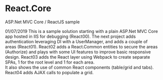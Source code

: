 # React.Core
ASP.Net MVC Core / ReactJS sample

01/07/2019
This is a sample solution starting with a plain ASP.Net MVC Core app hosted in IIS for debugging (React00).
The next project adds authentication leveraging DI with a UserManager, and adds a couple of areas (React01).
React02 adds a React.Common entities to secure the areas (Authorize) and plays with some UI features to improve basic responsive design.
React03 adds the React layer using Webpack to create separate SPAs, 1 for the root level and 1 for each area.  
It also shows the use of common React components (table/grid and tabs).
React04 adds AJAX calls to populate a grid.

